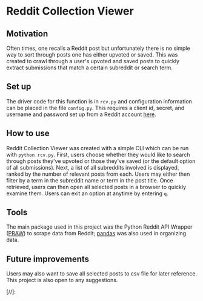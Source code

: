 # Reddit Collection Viewer

## Motivation
Often times, one recalls a Reddit post but unfortunately there is no simple way to sort through posts one has either upvoted or saved. This was created to crawl through a user's upvoted and saved posts to quickly extract submissions that match a certain subreddit or search term.

## Set up
The driver code for this function is in `rcv.py` and configuration information can be placed in the file `config.py`. This requires a client id, secret, and username and password set up from a Reddit account [here].

## How to use
Reddit Collection Viewer was created with a simple CLI which can be run with `python rcv.py`. First, users choose whether they would like to search through posts they've upvoted or those they've saved (or the default option of all submissions). Next, a list of all subreddits involved is displayed, ranked by the number of relevant posts from each. Users may either then filter by a term in the subreddit name or term in the post title. Once retrieved, users can then open all selected posts in a browser to quickly examine them. Users can exit an option at anytime by entering `q`.

## Tools
The main package used in this project was the Python Reddit API Wrapper ([PRAW]) to scrape data from Reddit; [pandas] was also used in organizing data.

## Future improvements
Users may also want to save all selected posts to csv file for later reference. This project is also open to any suggestions.


[//]:

   [here]: <https://www.reddit.com/prefs/apps>
   [PRAW]: <https://praw.readthedocs.io/en/latest/>
   [pandas]: <https://pandas.pydata.org/>